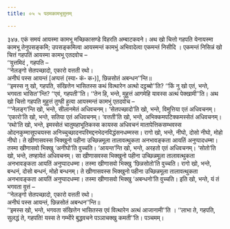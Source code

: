 ```yaml
---
title: ०५ ५ पठमकामभूसुत्तम्

---
```


३४७. एकं समयं आयस्मा कामभू मच्छिकासण्डे विहरति अम्बाटकवने। अथ खो चित्तो गहपति येनायस्मा कामभू तेनुपसङ्कमि; उपसङ्कमित्वा आयस्मन्तं कामभुं अभिवादेत्वा एकमन्तं निसीदि । एकमन्तं निसिन्नं खो चित्तं गहपतिं आयस्मा कामभू एतदवोच –  
‘‘वुत्तमिदं , गहपति –  
‘‘नेलङ्गो सेतपच्छादो, एकारो वत्तती रथो।  
अनीघं पस्स आयन्तं [अप्पत्तं (स्या॰ कं॰ क॰)], छिन्नसोतं अबन्धन’’न्ति॥  
‘‘इमस्स नु खो, गहपति, संखित्तेन भासितस्स कथं वित्थारेन अत्थो दट्ठब्बो’’ति? ‘‘किं नु खो एतं, भन्ते, भगवता भासित’’न्ति? ‘‘एवं, गहपती’’ति। ‘‘तेन हि, भन्ते, मुहुत्तं आगमेहि यावस्स अत्थं पेक्खामी’’ति। अथ खो चित्तो गहपति मुहुत्तं तुण्ही हुत्वा आयस्मन्तं कामभुं एतदवोच –  
‘‘‘नेलङ्ग’न्ति खो, भन्ते, सीलानमेतं अधिवचनम्। ‘सेतपच्छादो’ति खो, भन्ते, विमुत्तिया एतं अधिवचनम्। ‘एकारो’ति खो, भन्ते, सतिया एतं अधिवचनम्। ‘वत्तती’ति खो, भन्ते, अभिक्कमपटिक्कमस्सेतं अधिवचनम्। ‘रथो’ति खो, भन्ते, इमस्सेतं चातुमहाभूतिकस्स कायस्स अधिवचनं मातापेत्तिकसम्भवस्स ओदनकुम्मासूपचयस्स अनिच्चुच्छादनपरिमद्दनभेदनविद्धंसनधम्मस्स। रागो खो, भन्ते, नीघो, दोसो नीघो, मोहो नीघो। ते खीणासवस्स भिक्खुनो पहीना उच्छिन्नमूला तालावत्थुकता अनभावङ्कता आयतिं अनुप्पादधम्मा। तस्मा खीणासवो भिक्खु ‘अनीघो’ति वुच्चति। ‘आयन्त’न्ति खो, भन्ते, अरहतो एतं अधिवचनम्। ‘सोतो’ति खो, भन्ते, तण्हायेतं अधिवचनम्। सा खीणासवस्स भिक्खुनो पहीना उच्छिन्नमूला तालावत्थुकता अनभावङ्कता आयतिं अनुप्पादधम्मा। तस्मा खीणासवो भिक्खु ‘छिन्नसोतो’ति वुच्चति। रागो खो, भन्ते, बन्धनं, दोसो बन्धनं, मोहो बन्धनम्। ते खीणासवस्स भिक्खुनो पहीना उच्छिन्नमूला तालावत्थुकता अनभावङ्कता आयतिं अनुप्पादधम्मा। तस्मा खीणासवो भिक्खु ‘अबन्धनो’ति वुच्चति। इति खो, भन्ते, यं तं भगवता वुत्तं –  
‘‘नेलङ्गो सेतपच्छादो, एकारो वत्तती रथो।  
अनीघं पस्स आयन्तं, छिन्नसोतं अबन्धन’’न्ति॥  
‘‘इमस्स खो, भन्ते, भगवता संखित्तेन भासितस्स एवं वित्थारेन अत्थं आजानामी’’ति । ‘‘लाभा ते, गहपति, सुलद्धं ते, गहपति! यस्स ते गम्भीरे बुद्धवचने पञ्ञाचक्खु कमती’’ति। पञ्चमम्।  

